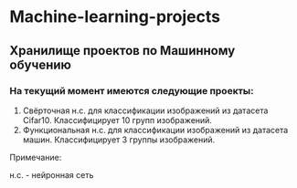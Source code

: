 # Machine-learning-projects
## Хранилище проектов по Машинному обучению

### На текущий момент имеются следующие проекты:
1) Свёрточная н.с. для классификации изображений из датасета Cifar10. Классифицирует 10 групп изображений.
2) Функциональная н.с. для классификации изображений из датасета машин. Классифицирует 3 группы изображений.


Примечание:

н.с. - нейронная сеть
